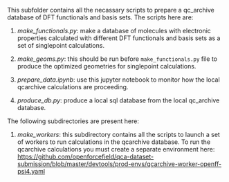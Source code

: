 This subfolder contains all the necassary scripts to prepare a qc_archive database of DFT functionals and basis sets.
The scripts here are:

1. *make_functionals.py*: make a database of molecules with electronic properties calculated with different DFT functionals
and basis sets as a set of singlepoint calculations. 

2. *make_geoms.py*: this should be run before `make_functionals.py` file to produce the optimized geometries for singlepoint calculations. 

3. *prepare_data.ipynb*: use this jupyter notebook to monitor how the local qcarchive calculations are proceeding. 

4. *produce_db.py*: produce a local sql database from the local qc_archive database.

The following subdirectories are present here:

1. *make_workers*: this subdirectory contains all the scripts to launch a set of workers to run calculations in the qcarchive database. 
To run the qcarchive calculations you must create a separate environment here:
 https://github.com/openforcefield/qca-dataset-submission/blob/master/devtools/prod-envs/qcarchive-worker-openff-psi4.yaml

 